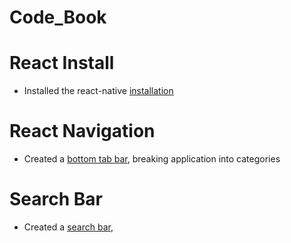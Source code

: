 # Code_Book

# React Install
- Installed the react-native [installation](./images/reactInstall.png)

# React Navigation
- Created a [bottom tab bar](./images/bottomTab.png), breaking application into categories

# Search Bar
- Created a [search bar](./images/searchBar.png),